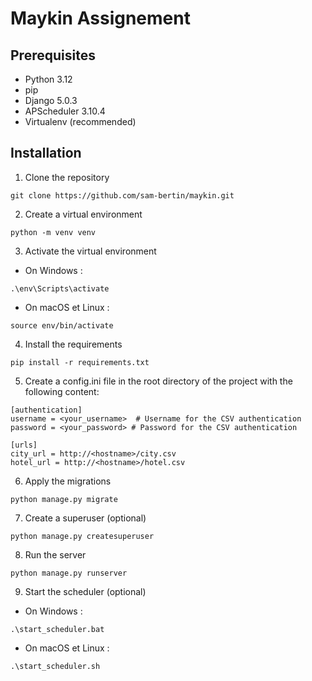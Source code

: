 # Maykin Assignement

## Prerequisites

- Python 3.12
- pip 
- Django 5.0.3
- APScheduler 3.10.4
- Virtualenv (recommended)

## Installation

1. Clone the repository

```
git clone https://github.com/sam-bertin/maykin.git
```
2. Create a virtual environment
```
python -m venv venv
```
3. Activate the virtual environment
- On Windows :

```
.\env\Scripts\activate
```

- On macOS et Linux :

```
source env/bin/activate
```
4. Install the requirements

```
pip install -r requirements.txt
```


5. Create a config.ini file in the root directory of the project with the following content:
```
[authentication]
username = <your_username>  # Username for the CSV authentication
password = <your_password> # Password for the CSV authentication

[urls]
city_url = http://<hostname>/city.csv
hotel_url = http://<hostname>/hotel.csv
```

6. Apply the migrations

```
python manage.py migrate
```

7. Create a superuser (optional)

```
python manage.py createsuperuser
```

8. Run the server

```
python manage.py runserver
```

9. Start the scheduler (optional)
- On Windows :

```
.\start_scheduler.bat      
```

- On macOS et Linux :

```
.\start_scheduler.sh
```
